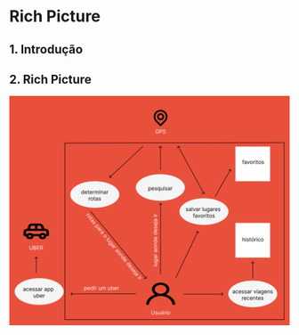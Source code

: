 # Rich Picture

## 1. Introdução

## 2. Rich Picture

![Rich Picture Version 1](../_media/RichPicuteMoovit.png "Rich Picture Version 1")
